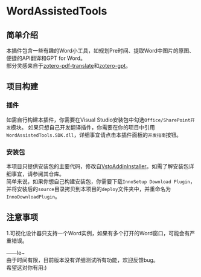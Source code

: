 # WordAssistedTools
## 简单介绍
本插件包含一些有趣的Word小工具，如规划Pre时间、提取Word中图片的原图、便捷的API翻译和GPT for Word。  
部分灵感来自于[zotero-pdf-translate](https://github.com/windingwind/zotero-pdf-translate)和[zotero-gpt](https://github.com/MuiseDestiny/zotero-gpt)。

## 项目构建
### 插件
如需自行构建本插件，你需要在Visual Studio安装包中勾选`Office/SharePoint开发`模块。
如果只想自己开发翻译插件，你需要在你的项目中引用`WordAssistedTools.SDK.dll`，详细事宜请点击本插件面板的`开发指南`按钮。

### 安装包
本项目只提供安装包的主要代码，修改自[VstoAddinInstaller](https://github.com/bovender/VstoAddinInstaller)。如需了解安装包详细事宜，请参阅其仓库。  
简单来说，如果你想自己构建安装包，你需要下载`InnoSetup Download Plugin`，并将安装后的`source`目录拷贝到本项目的`deploy`文件夹中，并重命名为`InnoDownloadPlugin`。  

## 注意事项
1.可视化设计器只支持一个Word实例，如果有多个打开的Word窗口，可能会有严重错误。

——le~  
由于时间有限，目前版本没有详细测试所有功能，欢迎反馈bug。  
希望这对你有用:)
